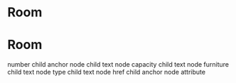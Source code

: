 # Room
 # Room

number
	child anchor node
		child text node
capacity
	child text node
furniture
	child text node
type
	child text node
href
	child anchor node
		attribute